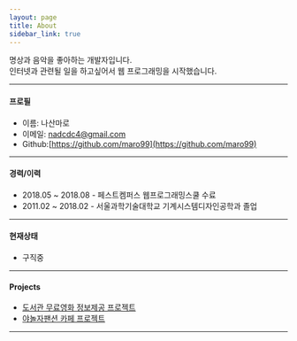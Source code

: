 ```yaml
---
layout: page
title: About
sidebar_link: true
---
```



명상과 음악을 좋아하는 개발자입니다.    
인터넷과 관련될 일을 하고싶어서 웹 프로그래밍을 시작했습니다.     




---




#### 프로필  
       
- 이름: 나산마로    
- 이메일: [nadcdc4@gmail.com](mailto:nadcdc4@gmail.com)  
- Github:[https://github.com/maro99](https://github.com/maro99)    

---   
  

#### 경력/이력         
- 2018.05 ~ 2018.08 - 페스트켐퍼스 웹프로그래밍스쿨 수료    
- 2011.02 ~ 2018.02 - 서울과학기술대학교 기계시스템디자인공학과 졸업      



---  
  
 
#### 현재상태    
- 구직중   



---  

   
 
#### Projects   
- [도서관 무료영화 정보제공 프로젝트](https://maro99.github.io/category/%EB%8F%84%EC%84%9C%EA%B4%80%EC%98%81%ED%99%94%ED%94%84%EB%A1%9C%EC%A0%9D%ED%8A%B8.html)  
- [야놀자팬션 카페 프로젝트](https://maro99.github.io/category/%EC%95%BC%EB%86%80%EC%9E%90%ED%8C%AC%EC%85%98_%EC%B9%B4%ED%94%BC%ED%94%84%EB%A1%9C%EC%A0%9D%ED%8A%B8.html)   



--- 


